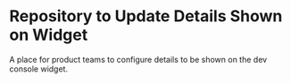 # Repository to Update Details Shown on Widget
A place for product teams to configure details to be shown on the dev console widget.
